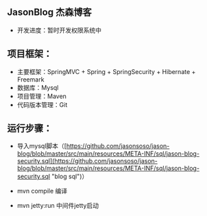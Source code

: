 
## JasonBlog 杰森博客 ##
- 开发进度：暂时开发权限系统中

## 项目框架： ##

- 主要框架：SpringMVC + Spring + SpringSecurity + Hibernate + Freemark
- 数据库：Mysql
- 项目管理：Maven
- 代码版本管理：Git

## 运行步骤： ##
- 导入mysql脚本（[https://github.com/jasonsoso/jason-blog/blob/master/src/main/resources/META-INF/sql/jason-blog-security.sql](https://github.com/jasonsoso/jason-blog/blob/master/src/main/resources/META-INF/sql/jason-blog-security.sql "blog sql")）

- mvn compile 编译
- mvn jetty:run 中间件jetty启动


